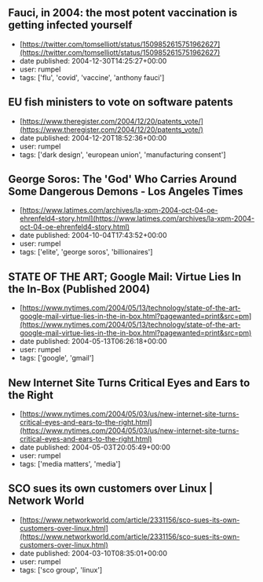 ## Fauci, in 2004: the most potent vaccination is getting infected yourself
 - [https://twitter.com/tomselliott/status/1509852615751962627](https://twitter.com/tomselliott/status/1509852615751962627)
 - date published: 2004-12-30T14:25:27+00:00
 - user: rumpel
 - tags: ['flu', 'covid', 'vaccine', 'anthony fauci']

## EU fish ministers to vote on software patents
 - [https://www.theregister.com/2004/12/20/patents_vote/](https://www.theregister.com/2004/12/20/patents_vote/)
 - date published: 2004-12-20T18:52:36+00:00
 - user: rumpel
 - tags: ['dark design', 'european union', 'manufacturing consent']

## George Soros: The 'God' Who Carries Around Some Dangerous Demons - Los Angeles Times
 - [https://www.latimes.com/archives/la-xpm-2004-oct-04-oe-ehrenfeld4-story.html](https://www.latimes.com/archives/la-xpm-2004-oct-04-oe-ehrenfeld4-story.html)
 - date published: 2004-10-04T17:43:52+00:00
 - user: rumpel
 - tags: ['elite', 'george soros', 'billionaires']

## STATE OF THE ART; Google Mail: Virtue Lies In the In-Box (Published 2004)
 - [https://www.nytimes.com/2004/05/13/technology/state-of-the-art-google-mail-virtue-lies-in-the-in-box.html?pagewanted=print&src=pm](https://www.nytimes.com/2004/05/13/technology/state-of-the-art-google-mail-virtue-lies-in-the-in-box.html?pagewanted=print&src=pm)
 - date published: 2004-05-13T06:26:18+00:00
 - user: rumpel
 - tags: ['google', 'gmail']

## New Internet Site Turns Critical Eyes and Ears to the Right
 - [https://www.nytimes.com/2004/05/03/us/new-internet-site-turns-critical-eyes-and-ears-to-the-right.html](https://www.nytimes.com/2004/05/03/us/new-internet-site-turns-critical-eyes-and-ears-to-the-right.html)
 - date published: 2004-05-03T20:05:49+00:00
 - user: rumpel
 - tags: ['media matters', 'media']

## SCO sues its own customers over Linux | Network World
 - [https://www.networkworld.com/article/2331156/sco-sues-its-own-customers-over-linux.html](https://www.networkworld.com/article/2331156/sco-sues-its-own-customers-over-linux.html)
 - date published: 2004-03-10T08:35:01+00:00
 - user: rumpel
 - tags: ['sco group', 'linux']

